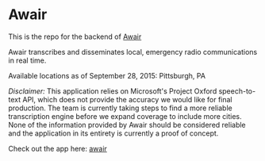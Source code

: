 # Awair

This is the repo for the backend of [Awair](../../../awair-webapp)

Awair transcribes and disseminates local, emergency radio communications in real time. 

Available locations as of September 28, 2015: Pittsburgh, PA

<i> Disclaimer: </i> This application relies on Microsoft's Project Oxford speech-to-text API, which does not provide the accuracy we would like for final production. The team is currently taking steps to find a more reliable transcription engine before we expand coverage to include more cities. None of the information provided by Awair should be considered reliable and the application in its entirety is currently a proof of concept.

Check out the app here: [awair](http://awair.herokuapp.com) 




